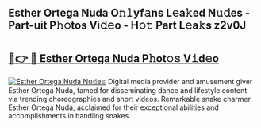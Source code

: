 ## Esther Ortega Nuda O𝚗𝚕yf𝚊ns L𝚎a𝚔ed N𝚞𝚍es - Part-uit P𝚑𝚘tos Vi𝚍𝚎o - H𝚘𝚝 Part L𝚎a𝚔s z2v0J

# <h2><a href="http://kf8v9w.oniu.top/?m=Esther+Ortega+Nuda">🔗👉 🔴 Esther Ortega Nuda P𝚑ot𝚘𝚜 V𝚒d𝚎o</a></h2>

[![Esther Ortega Nuda Nu𝚍e𝚜](https://i.imgur.com/0qMVB7G.gif)](http://kf8v9w.oniu.top/?m=Esther+Ortega+Nuda)
Digital media provider and amusement giver Esther Ortega Nuda, famed for disseminating dance and lifestyle content via trending choreographies and short videos. Remarkable snake charmer Esther Ortega Nuda, acclaimed for their exceptional abilities and accomplishments in handling snakes.  
